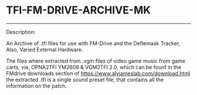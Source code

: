 # TFI-FM-DRIVE-ARCHIVE-MK
-------------------------
Description:

An Archive of .tfi files for use with FM-Drive and the Deflemask Tracker, Also, Varied External Hardware.

The files where extracted from .vgm files of video game music from game carts, via, OPNA2TFI YM2608 & VGM2TFI 2.0, which can be founf in the FMdrive downloads section of https://www.alyjameslab.com/download.html the extracted .tfi is a single sound preset file, that contains all the information on the patch.


